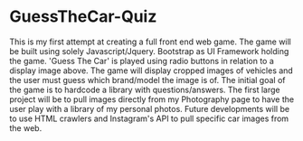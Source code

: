 # GuessTheCar-Quiz
This is my first attempt at creating a full front end web game. The game will be built using solely Javascript/Jquery. Bootstrap as UI Framework holding the game. 'Guess The Car' is played using radio buttons in relation to a display image above. The game will display cropped images of vehicles and the user must guess which brand/model the image is of. The initial goal of the game is to hardcode a library with questions/answers. The first large project will be to pull images directly from my Photography page to have the user play with a library of my personal photos. Future developments will be to use HTML crawlers and Instagram's API to pull specific car images from the web. 
